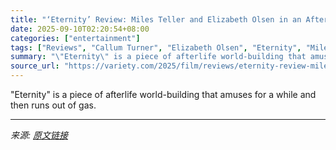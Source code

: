 ```yaml
---
title: "‘Eternity’ Review: Miles Teller and Elizabeth Olsen in an Afterlife Rom-Com That Charms and Then Overstays Its Welcome"
date: 2025-09-10T02:20:54+08:00
categories: ["entertainment"]
tags: ["Reviews", "Callum Turner", "Elizabeth Olsen", "Eternity", "Miles Teller", "Toronto Film Festival"]
summary: "\"Eternity\" is a piece of afterlife world-building that amuses for a while and then runs out of gas."
source_url: "https://variety.com/2025/film/reviews/eternity-review-miles-teller-elizabeth-olsen-1236512190/"
---
```


"Eternity" is a piece of afterlife world-building that amuses for a while and then runs out of gas.

---

*来源: [原文链接](https://variety.com/2025/film/reviews/eternity-review-miles-teller-elizabeth-olsen-1236512190/)*
